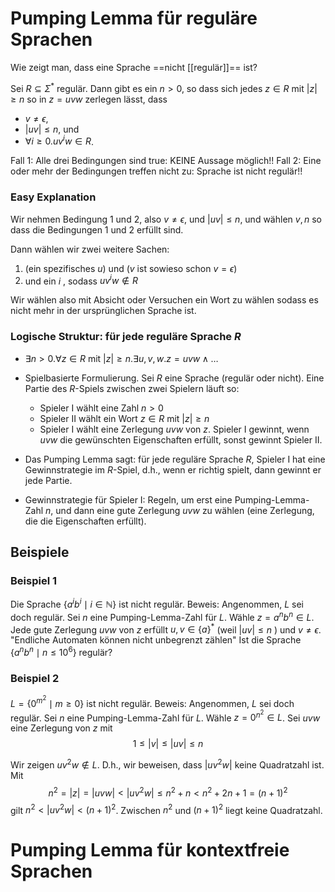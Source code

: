 # Pumping Lemma für reguläre Sprachen
Wie zeigt man, dass eine Sprache ==nicht [[regulär]]== ist?

Sei $R \subseteq \Sigma^*$ regulär. Dann gibt es ein $n>0$, so dass sich jedes $z \in R$ mit $|z| \geq n$ so in $z=u v w$ zerlegen lässt, dass
- $v \neq \epsilon$,
- $|u v| \leq n$, und
- $\forall i \geq 0 . u v^i w \in R$.

Fall 1: Alle drei Bedingungen sind true: KEINE Aussage möglich!!
Fall 2: Eine oder mehr der Bedingungen treffen nicht zu: Sprache ist nicht regulär!!

### Easy Explanation
Wir nehmen Bedingung 1 und 2,
also $v \neq \epsilon$, und $|u v| \leq n$,
und wählen $v,n$ so dass die Bedingungen 1 und 2 erfüllt sind.

Dann wählen wir zwei weitere Sachen:
1. (ein spezifisches $u$) und ($v$ ist sowieso schon $v=\epsilon$)
2. und ein $i$ , sodass $uv^{i}w \notin R$

Wir wählen also mit Absicht oder Versuchen ein Wort zu wählen sodass es nicht mehr in der ursprünglichen Sprache ist.


### Logische Struktur: für jede reguläre Sprache $R$
- $\exists n>0 . \forall z \in R \text { mit }|z| \geq n . \exists u, v, w . z=u v w \wedge \ldots$

- Spielbasierte Formulierung.
	Sei $R$ eine Sprache (regulär oder nicht). Eine Partie des $R$-Spiels zwischen zwei Spielern läuft so:
	- Spieler I wählt eine Zahl $n>0$
	- Spieler II wählt ein Wort $z \in R$ mit $|z| \geq n$
	- Spieler I wählt eine Zerlegung $u v w$ von $z$.
	Spieler I gewinnt, wenn $u v w$ die gewünschten Eigenschaften erfüllt, sonst gewinnt Spieler II.

- Das Pumping Lemma sagt: für jede reguläre Sprache $R$, Spieler I hat eine Gewinnstrategie im $R$-Spiel, d.h., wenn er richtig spielt, dann gewinnt er jede Partie.
- Gewinnstrategie für Spieler I: Regeln, um erst eine Pumping-Lemma-Zahl $n$, und dann eine gute Zerlegung $u v w$ zu wählen (eine Zerlegung, die die Eigenschaften erfüllt).



## Beispiele
### Beispiel 1
Die Sprache $\left\{a^i b^i \mid i \in \mathbb{N}\right\}$ ist nicht regulär.
Beweis:
Angenommen, $L$ sei doch regulär.
Sei $n$ eine Pumping-Lemma-Zahl für $L$.
Wähle $z=a^n b^n \in L$.
Jede gute Zerlegung $u v w$ von $z$ erfüllt
$u, v \in\{a\}^*$ (weil $|u v| \leq n$ ) und $v \neq \epsilon$.
"Endliche Automaten können nicht unbegrenzt zählen"
Ist die Sprache $\left\{a^n b^n \mid n \leq 10^6\right\}$ regulär?

### Beispiel 2
$L=\left\{0^{m^2} \mid m \geq 0\right\}$ ist nicht regulär.
Beweis:
Angenommen, $L$ sei doch regulär.
Sei $n$ eine Pumping-Lemma-Zahl für $L$.
Wähle $z=0^{n^2} \in L$. Sei $u v w$ eine Zerlegung von $z$ mit
$$\begin{equation*}
1 \leq|v| \leq|u v| \leq n
\end{equation*}$$

Wir zeigen $u v^2 w \notin L$. D.h., wir beweisen, dass $\left|u v^2 w\right|$ keine Quadratzahl ist. Mit
$$\begin{equation*}
n^2=|z|=|u v w|<\left|u v^2 w\right| \leq n^2+n<n^2+2 n+1=(n+1)^2
\end{equation*}$$
gilt $n^2<\left|u v^2 w\right|<(n+1)^2$. Zwischen $n^2$ und $(n+1)^2$ liegt keine Quadratzahl.



# Pumping Lemma für kontextfreie Sprachen
